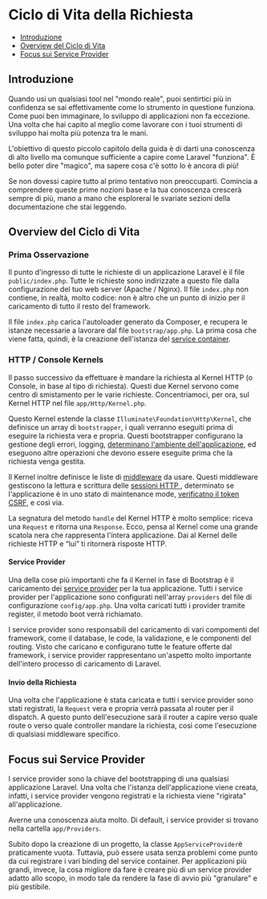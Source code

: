 # Ciclo di Vita della Richiesta

- [Introduzione](#introduzione)
- [Overview del Ciclo di Vita](#overview-ciclo-di-vita)
- [Focus sui Service Provider](#focus-sui-service-provider)

<a name="introduzione"></a>
## Introduzione

Quando usi un qualsiasi tool nel "mondo reale", puoi sentirtici più in confidenza se sai effettivamente come lo strumento in questione funziona. Come puoi ben immaginare, lo sviluppo di applicazioni non fa eccezione. Una volta che hai capito al meglio come lavorare con i tuoi strumenti di sviluppo hai molta più potenza tra le mani.

L'obiettivo di questo piccolo capitolo della guida è di darti una conoscenza di alto livello ma comunque sufficiente a capire come Laravel "funziona". È bello poter dire "magico", ma sapere cosa c'è sotto lo è ancora di più!

Se non dovessi capire tutto al primo tentativo non preoccuparti. Comincia a comprendere queste prime nozioni base e la tua conoscenza crescerà sempre di più, mano a mano che esplorerai le svariate sezioni della documentazione che stai leggendo.

<a name="overview-ciclo-di-vita"></a>
## Overview del Ciclo di Vita

### Prima Osservazione

Il punto d'ingresso di tutte le richieste di un applicazione Laravel è il file `public/index.php`. Tutte le richieste sono indirizzate a questo file dalla configurazione del tuo web server (Apache / Nginx). Il file `index.php` non contiene, in realtà, molto codice: non è altro che un punto di inizio per il caricamento di tutto il resto del framework.

Il file `index.php` carica l'autoloader generato da Composer, e recupera le istanze necessarie a lavorare dal file `bootstrap/app.php`. La prima cosa che viene fatta, quindi, è la creazione dell'istanza del [service container](/docs/5.1/container).

### HTTP / Console Kernels

Il passo successivo da effettuare è mandare la richiesta al Kernel HTTP (o Console, in base al tipo di richiesta). Questi due Kernel servono come centro di smistamento per le varie richieste. Concentriamoci, per ora, sul Kernel HTTP nel file `app/Http/Kernel.php`.

Questo Kernel estende la classe `Illuminate\Foundation\Http\Kernel`, che definisce un array di `bootstrapper`, i quali verranno eseguiti prima di eseguire la richiesta vera e propria. Questi bootstrapper configurano la gestione degli errori, logging, [determinano l'ambiente dell'applicazione](/docs/5.1/installatzone#configurazione-ambiente), ed eseguono altre operazioni che devono essere eseguite prima che la richiesta venga gestita.

Il Kernel inoltre definisce le liste di [middleware](/docs/5.1/middleware) da usare. Questi middleware gestiscono la lettura e scrittura delle [sessioni HTTP ](/docs/5.1/sessioni), determinato se l'applicazione è in uno stato di maintenance mode, [verificatno il token CSRF](/docs/5.1/routing#protezione-csrf), e così via.

La segnatura del metodo `handle` del Kernel HTTP è molto semplice: riceva una `Request` e ritorna una `Response`. Ecco, pensa al Kernel come una grande scatola nera che rappresenta l'intera applicazione. Dai al Kernel delle richieste HTTP e “lui” ti ritornerà risposte HTTP.

#### Service Provider

Una della cose più importanti che fa il Kernel in fase di Bootstrap è il caricamento dei [service provider](/docs/5.1/providers) per la tua applicazione. Tutti i service provider per l'applicazione sono configurati nell'array `providers` del file di configurazione `config/app.php`. Una volta caricati tutti i provider tramite register, il metodo boot verrà richiamato.

I service provider sono responsabili del caricamento di vari compomenti del framework, come il database, le code, la validazione, e le componenti del routing. Visto che caricano e configurano tutte le feature offerte dal framework, i service provider rappresentano un'aspetto molto importante dell'intero processo di caricamento di Laravel.

#### Invio della Richiesta

Una volta che l'applicazione è stata caricata e tutti i service provider sono stati registrati, la `Request` vera e propria verrà passata al router per il dispatch. A questo punto dell'esecuzione sarà il router a capire verso quale route o verso quale controller mandare la richiesta, così come l'esecuzione di qualsiasi middleware specifico.

<a name="focus-sui-service-provider"></a>
## Focus sui Service Provider

I service provider sono la chiave del bootstrapping di una qualsiasi applicazione Laravel. Una volta che l'istanza dell'applicazione viene creata, infatti, i service provider vengono registrati e la richiesta viene "rigirata" all'applicazione.

Averne una conoscenza aiuta molto. Di default, i service provider si trovano nella cartella  `app/Providers`.

Subito dopo la creazione di un progetto, la classe `AppServiceProvider`è praticamente vuota. Tuttavia, può essere usata senza problemi come punto da cui registrare i vari binding del service container. Per applicazioni più grandi, invece, la cosa migliore da fare è creare più di un service provider adatto allo scopo, in modo tale da rendere la fase di avvio più "granulare" e più gestibile.
